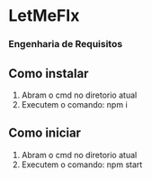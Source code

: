 # LetMeFIx
### Engenharia de Requisitos


## Como instalar
1) Abram o cmd no diretorio atual
2) Executem o comando: npm i
## Como iniciar
1) Abram o cmd no diretorio atual
2) Executem o comando: npm start

